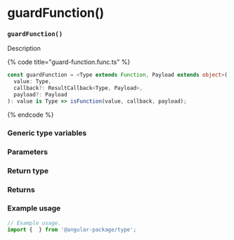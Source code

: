 # guardFunction()

### `guardFunction()`

Description

{% code title="guard-function.func.ts" %}
```typescript
const guardFunction = <Type extends Function, Payload extends object>(
  value: Type,
  callback?: ResultCallback<Type, Payload>,
  payload?: Payload
): value is Type => isFunction(value, callback, payload);
```
{% endcode %}

### Generic type variables

### Parameters

### Return type

### Returns

### Example usage

```typescript
// Example usage.
import {  } from '@angular-package/type';


```

